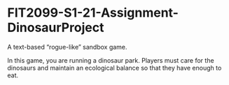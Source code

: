 # FIT2099-S1-21-Assignment-DinosaurProject

A text-based “rogue-like” sandbox game.

In this game, you are running a dinosaur park. 
Players must care for the dinosaurs and maintain an ecological balance so that they have enough to eat.
